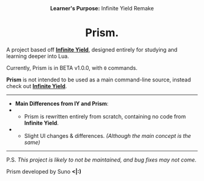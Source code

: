 <div align="center">
  <b>Learner's Purpose:</b> Infinite Yield Remake
  <h1>Prism.</h1>
</div>

A project based off **[Infinite Yield](https://github.com/EdgeIY/infiniteyield)**, designed entirely for studying and learning deeper into Lua.

Currently, Prism is in BETA v1.0.0, with `0` commands.

**Prism** is not intended to be used as a main command-line source, instead check out **[Infinite Yield](https://github.com/EdgeIY/infiniteyield)**.

---

- **Main Differences from IY and Prism**:
- - Prism is rewritten entirely from scratch, containing no code from **Infinite Yield**.
- - Slight UI changes & differences. _(Although the main concept is the same)_
 
---

P.S. _This project is likely to not be maintained, and bug fixes may not come._

Prism developed by Suno **<|:)**
